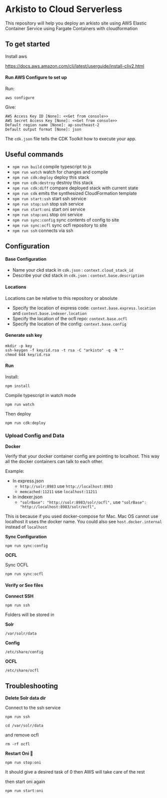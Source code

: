 # Arkisto to Cloud Serverless

This repository will help you deploy an arkisto site using AWS Elastic Container Service using Fargate Containers with cloudformation

## To get started

Install aws

https://docs.aws.amazon.com/cli/latest/userguide/install-cliv2.html

#### Run AWS Configure to set up
Run:
```shell script
aws configure

```
Give:
```shell script
AWS Access Key ID [None]: <<Get from console>>
AWS Secret Access Key [None]: <<Get from console>>
Default region name [None]: ap-southeast-2
Default output format [None]: json
```

The `cdk.json` file tells the CDK Toolkit how to execute your app.

## Useful commands

 * `npm run build`               compile typescript to js
 * `npm run watch`               watch for changes and compile
 * `npm run cdk:deploy`          deploy this stack 
 * `npm run cdk:destroy`         destroy this stack 
 * `npm run cdk:diff`            compare deployed stack with current state
 * `npm run cdk`                 emits the synthesized CloudFormation template
 * `npm run start:ssh`           start ssh service
 * `npm run stop:ssh`            stop ssh service
 * `npm run start:oni`           start oni service
 * `npm run stop:oni`            stop oni service
 * `npm run sync:config`         sync contents of config to site
 * `npm run sync:ocfl`           sync ocfl repository to site
 * `npm run ssh`                 connects via ssh

## Configuration

#### Base Configuration

- Name your ckd stack in `cdk.json` : `context.cloud_stack_id`
- Describe your ckd stack in `cdk.json` : `context.base.description`

#### Locations

Locations can be relative to this repository or absolute

- Specify the location of express code: `context.base.express.location` and `context.base.indexer.location`
- Specify the location of the ocfl repo: `context.base.ocfl`
- Specify the location of the config: `context.base.config`

#### Generate ssh key 

```shell script
mkdir -p key
ssh-keygen -f key/id.rsa -t rsa -C "arkisto" -q -N ""
chmod 644 key/id.rsa
```

#### Run

Install:
```shell script
npm install
```

Compile typescript in watch mode
```shell script
npm run watch
```

Then deploy
```shell script
npm run cdk:deploy
```

### Upload Config and Data

**Docker**

Verify that your docker container config are pointing to localhost. 
This way all the docker containers can talk to each other.

Example: 
- In express.json 
    - `http://solr:8983` use `http://localhost:8983`
    - `memcached:11211` use `localhost:11211`
- In indexer.json
    - `"solrBase": "http://solr:8983/solr/ocfl",` use `"solrBase": "http://localhost:8983/solr/ocfl",`

This is because if you used docker-compose for Mac. Mac OS cannot use localhost it uses the docker name.
You could also see `host.docker.internal` instead of `localhost`

**Sync Configuration**

```shell script
npm run sync:config
```
**OCFL**

Sync OCFL

```shell script
npm run sync:ocfl
```

#### Verify or See files

**Connect SSH**

```shell script
npm run ssh
```

Folders will be stored in

**Solr**
```shell script
/var/solr/data
```
**Config**
```shell script
/etc/share/config
```
**OCFL**
```shell script
/etc/share/ocfl
```

## Troubleshooting

**Delete Solr data dir**

Connect to the ssh service

```shell script
npm run ssh
```

```shell script
cd /var/solr/data
```

and remove ocfl
```shell script
rm -rf ocfl
```

**Restart Oni 👹**

```shell script
npm run stop:oni
```

It should give a desired task of 0 then AWS will take care of the rest

then start oni again

```shell script
npm run start:oni
```
